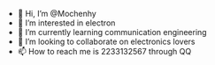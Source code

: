 - 👋 Hi, I’m @Mochenhy
- 👀 I’m interested in electron
- 🌱 I’m currently learning communication engineering
- 💞️ I’m looking to collaborate on electronics lovers
- 📫 How to reach me is 2233132567 through QQ

<!---
Mochenhy/Mochenhy is a ✨ special ✨ repository because its `README.md` (this file) appears on your GitHub profile.
You can click the Preview link to take a look at your changes.
--->
